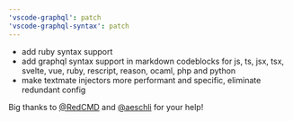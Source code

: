 ```yaml
---
'vscode-graphql': patch
'vscode-graphql-syntax': patch
---
```


- add ruby syntax support
- add graphql syntax support in markdown codeblocks for js, ts, jsx, tsx, svelte, vue, ruby, rescript, reason, ocaml, php and python
- make textmate injectors more performant and specific, eliminate redundant config

Big thanks to [@RedCMD](https://github.com/RedCMD) and [@aeschli](https://github.com/aeschli) for your help!
